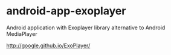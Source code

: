 # android-app-exoplayer
Android application with Exoplayer library alternative to Android MediaPlayer

http://google.github.io/ExoPlayer/
